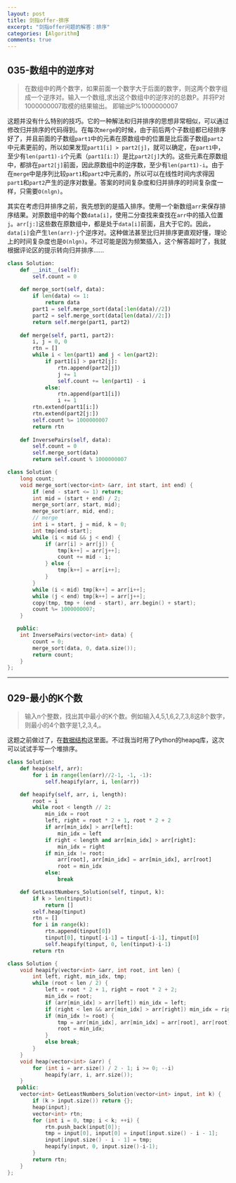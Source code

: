 ```yaml
---
layout: post
title: 剑指offer-排序
excerpt: "剑指offer问题的解答：排序"
categories: [Algorithm]
comments: true
---
```


##  035-数组中的逆序对 

>  在数组中的两个数字，如果前面一个数字大于后面的数字，则这两个数字组成一个逆序对。输入一个数组,求出这个数组中的逆序对的总数P。并将P对1000000007取模的结果输出。 即输出P%1000000007 

这题并没有什么特别的技巧。它的一种解法和归并排序的思想非常相似，可以通过修改归并排序的代码得到。在每次`merge`的时候，由于前后两个子数组都已经排序好了，并且前面的子数组`part1`中的元素在原数组中的位置是比后面子数组`part2`中元素更前的，所以如果发现`part1[i] > part2[j]`，就可以确定，在`part1`中，至少有`len(part1)-i`个元素（`part1[i:]`）是比`part2[j]`大的。这些元素在原数组中，都排在`part2[j]`前面，因此原数组中的逆序数，至少有`len(part1)-i`。由于在`merge`中是序列比较`part1`和`part2`中元素的，所以可以在线性时间内求得因`part1`和`part2`产生的逆序对数量。答案的时间复杂度和归并排序的时间复杂度一样，只需要`O(nlgn)`。

其实在考虑归并排序之前，我先想到的是插入排序。使用一个新数组`arr`来保存排序结果。对原数组中的每个数`data[i]`，使用二分查找来查找在`arr`中的插入位置`j`。`arr[j:]`这些数在原数组中，都是处于`data[i]`前面，且大于它的。因此，`data[i]`会产生`len(arr)-j`个逆序对。这种做法甚至比归并排序更直观好懂，理论上的时间复杂度也是`O(nlgn)`。不过可能是因为频繁插入，这个解答超时了，我就根据评论区的提示转向归并排序……

```python
class Solution:
    def __init__(self):
        self.count = 0
        
    def merge_sort(self, data):
        if len(data) <= 1:
            return data
        part1 = self.merge_sort(data[:len(data)//2])
        part2 = self.merge_sort(data[len(data)//2:])
        return self.merge(part1, part2)
    
    def merge(self, part1, part2):
        i, j = 0, 0
        rtn = []
        while i < len(part1) and j < len(part2):
            if part1[i] > part2[j]:
                rtn.append(part2[j])
                j += 1
                self.count += len(part1) - i
            else:
                rtn.append(part1[i])
                i += 1
        rtn.extend(part1[i:])
        rtn.extend(part2[j:])
        self.count %= 1000000007
        return rtn
    
    def InversePairs(self, data):
        self.count = 0
        self.merge_sort(data)
        return self.count % 1000000007
```

```c++
class Solution {
    long count;
    void merge_sort(vector<int> &arr, int start, int end) {
        if (end - start <= 1) return;
        int mid = (start + end) / 2;
        merge_sort(arr, start, mid);
        merge_sort(arr, mid, end);
        // merge
        int i = start, j = mid, k = 0;
        int tmp[end-start];
        while (i < mid && j < end) {
            if (arr[i] > arr[j]) {
                tmp[k++] = arr[j++];
                count += mid - i;
            } else {
                tmp[k++] = arr[i++];
            }
        }
        while (i < mid) tmp[k++] = arr[i++];
        while (j < end) tmp[k++] = arr[j++];
        copy(tmp, tmp + (end - start), arr.begin() + start);
        count %= 1000000007;
    }

   public:
    int InversePairs(vector<int> data) {
        count = 0;
        merge_sort(data, 0, data.size());
        return count;
    }
};
```



---



##  029-最小的K个数

>  输入n个整数，找出其中最小的K个数。例如输入4,5,1,6,2,7,3,8这8个数字，则最小的4个数字是1,2,3,4,。 

这题之前做过了，在[数据结构](/pages/jianzhi/2019-09-30-stack-n-queue)这里面。不过我当时用了Python的heapq库，这次可以试试手写一个堆排序。

```python
class Solution:
    def heap(self, arr):
        for i in range(len(arr)//2-1, -1, -1):
            self.heapify(arr, i, len(arr))

    def heapify(self, arr, i, length):
        root = i
        while root < length // 2:
            min_idx = root
            left, right = root * 2 + 1, root * 2 + 2
            if arr[min_idx] > arr[left]:
                min_idx = left
            if right < length and arr[min_idx] > arr[right]:
                min_idx = right
            if min_idx != root:
                arr[root], arr[min_idx] = arr[min_idx], arr[root]
                root = min_idx
            else:
                break

    def GetLeastNumbers_Solution(self, tinput, k):
        if k > len(tinput):
            return []
        self.heap(tinput)
        rtn = []
        for i in range(k):
            rtn.append(tinput[0])
            tinput[0], tinput[-i-1] = tinput[-i-1], tinput[0]
            self.heapify(tinput, 0, len(tinput)-i-1)
        return rtn
```

```c++
class Solution {
    void heapify(vector<int> &arr, int root, int len) {
        int left, right, min_idx, tmp;
        while (root < len / 2) {
            left = root * 2 + 1, right = root * 2 + 2;
            min_idx = root;
            if (arr[min_idx] > arr[left]) min_idx = left;
            if (right < len && arr[min_idx] > arr[right]) min_idx = right;
            if (min_idx != root) {
                tmp = arr[min_idx], arr[min_idx] = arr[root], arr[root] = tmp;
                root = min_idx;
            }
            else break;
        }
    }
    void heap(vector<int> &arr) {
        for (int i = arr.size() / 2 - 1; i >= 0; --i)
            heapify(arr, i, arr.size());
    }
   public:
    vector<int> GetLeastNumbers_Solution(vector<int> input, int k) {
        if (k > input.size()) return {};
        heap(input);
        vector<int> rtn;
        for (int i = 0, tmp; i < k; ++i) {
            rtn.push_back(input[0]);
            tmp = input[0], input[0] = input[input.size() - i - 1];
            input[input.size() - i - 1] = tmp;
            heapify(input, 0, input.size()-i-1);
        }
        return rtn;
    }
};
```

